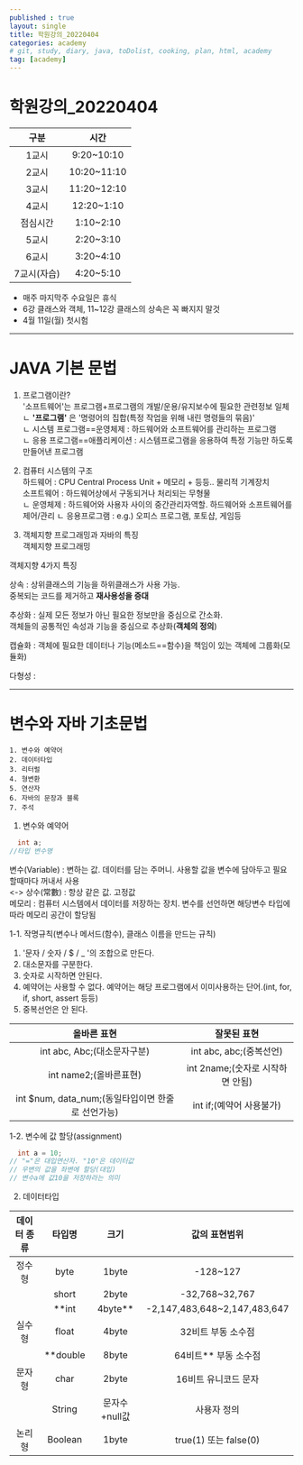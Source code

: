```yaml
---
published : true
layout: single
title: 학원강의_20220404
categories: academy
# git, study, diary, java, toDolist, cooking, plan, html, academy
tag: [academy] 
---
```

  
# 학원강의_20220404  
  
|구분|시간|
|:--:|:--:|
|1교시| 9:20~10:10|
|2교시| 10:20~11:10|
|3교시| 11:20~12:10|
|4교시| 12:20~1:10|
|점심시간| 1:10~2:10|
|5교시| 2:20~3:10|
|6교시| 3:20~4:10|
|7교시(자습)| 4:20~5:10|
  
* 매주 마지막주 수요일은 휴식  
* 6강 클래스와 객체, 11~12강 클래스의 상속은 꼭 빠지지 말것
* 4월 11일(월) 첫시험  
  
----
# JAVA 기본 문법

1. 프로그램이란?   
'소프트웨어'는 프로그램+프로그램의 개발/운용/유지보수에 필요한 관련정보 일체 
  ㄴ **'프로그램'** 은 '명령어의 집합(특정 작업을 위해 내린 명령들의 묶음)'   
    ㄴ 시스템 프로그램==운영체제 : 하드웨어와 소프트웨어를 관리하는 프로그램  
    ㄴ 응용 프로그램==애플리케이션 : 시스템프로그램을 응용하여 특정 기능만 하도록 만들어낸 프로그램  
  
2. 컴퓨터 시스템의 구조  
하드웨어 : CPU Central Process Unit + 메모리 + 등등.. 물리적 기계장치   
소프트웨어 : 하드웨어상에서 구동되거나 처리되는 무형물  
ㄴ 운영체제 : 하드웨어와 사용자 사이의 중간관리자역할. 하드웨어와 소프트웨어를 제어/관리 
ㄴ 응용프로그램 : e.g.) 오피스 프로그램, 포토샵, 게임등   
  
3. 객체지향 프로그래밍과 자바의 특징    
객체지향 프로그래밍  
  
객체지향 4가지 특징  
  
상속 : 상위클래스의 기능을 하위클래스가 사용 가능.  
       중복되는 코드를 제거하고 **재사용성을 증대**    
         
추상화 : 실제 모든 정보가 아닌 필요한 정보만을 중심으로 간소화.  
         객체들의 공통적인 속성과 기능을 중심으로 추상화(**객체의 정의**)   
           
캡슐화 : 객체에 필요한 데이터나 기능(메소드==함수)을 책임이 있는 객체에 그룹화(모듈화)
          
다형성 :

----
# 변수와 자바 기초문법
~~~
1. 변수와 예약어
2. 데이터타입
3. 리터럴
4. 형변환
5. 연산자
6. 자바의 문장과 블록
7. 주석
~~~
  
1. 변수와 예약어  
~~~java
  int a;
//타입 변수명
~~~

변수(Variable) : 변하는 값. 데이터를 담는 주머니. 사용할 값을 변수에 담아두고 필요할때마다 꺼내서 사용   
<-> 상수(常數) : 항상 같은 값. 고정값  
메모리 : 컴퓨터 시스템에서 데이터를 저장하는 장치. 변수를 선언하면 해당변수 타입에따라 메모리 공간이 할당됨  

1-1. 작명규칙(변수나 메서드(함수), 클래스 이름을 만드는 규칙)  
1) '문자 / 숫자 / $ / _ '의 조합으로 만든다.  
2) 대소문자를 구분한다.  
3) 숫자로 시작하면 안된다.  
4) 예약어는 사용할 수 없다. 예약어는 해당 프로그램에서 이미사용하는 단어.(int, for, if, short, assert 등등)  
5) 중복선언은 안 된다.  
  
|올바른 표현|잘못된 표현|
|:--:|:--:|
|int abc, Abc;(대소문자구분)|int abc, abc;(중복선언)|
|int name2;(올바른표현)|int 2name;(숫자로 시작하면 안됨)|
|int $num, data_num;(동일타입이면 한줄로 선언가능)|int if;(예약어 사용불가)|
  
1-2. 변수에 값 할당(assignment)
~~~java
  int a = 10;
// "="은 대입연산자. "10"은 데이터값
// 우변의 값을 좌변에 할당(대입)
// 변수a에 값10을 저장하라는 의미
~~~
  
2. 데이터타입

|데이터 종류|타입명|크기|값의 표현범위|
|:--:|:--:|:--:|:--:|
|정수형|byte|1byte|-128~127|
||short|2byte|-32,768~32,767|
||**int|4byte**|-2,147,483,648~2,147,483,647|
|실수형|float|4byte|32비트 부동 소수점|
||**double|8byte|64비트** 부동 소수점|
|문자형|char|2byte|16비트 유니코드 문자|
||String|문자수+null값|사용자 정의|
|논리형|Boolean|1byte|true(1) 또는 false(0)|
  
